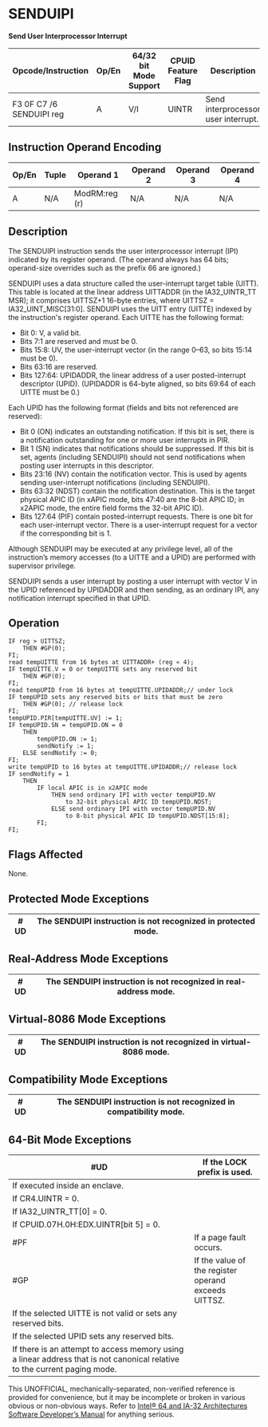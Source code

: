 # SENDUIPI

**Send User Interprocessor Interrupt**

| Opcode/Instruction       | Op/En | 64/32 bit Mode Support | CPUID Feature Flag | Description                         |
| ------------------------ | ----- | ---------------------- | ------------------ | ----------------------------------- |
| F3 0F C7 /6 SENDUIPI reg | A     | V/I                    | UINTR              | Send interprocessor user interrupt. |

## Instruction Operand Encoding

| Op/En | Tuple | Operand 1     | Operand 2 | Operand 3 | Operand 4 |
| ----- | ----- | ------------- | --------- | --------- | --------- |
| A     | N/A   | ModRM:reg (r) | N/A       | N/A       | N/A       |

## Description

The SENDUIPI instruction sends the user interprocessor interrupt (IPI) indicated by its register operand. (The operand always has 64 bits; operand-size overrides such as the prefix 66 are ignored.)

SENDUIPI uses a data structure called the user-interrupt target table (UITT). This table is located at the linear address UITTADDR (in the IA32_UINTR_TT MSR); it comprises UITTSZ+1 16-byte entries, where UITTSZ = IA32_UINT_MISC[31:0]. SENDUIPI uses the UITT entry (UITTE) indexed by the instruction's register operand. Each UITTE has the following format:

- Bit 0: V, a valid bit.
- Bits 7:1 are reserved and must be 0.
- Bits 15:8: UV, the user-interrupt vector (in the range 0–63, so bits 15:14 must be 0).
- Bits 63:16 are reserved.
- Bits 127:64: UPIDADDR, the linear address of a user posted-interrupt descriptor (UPID). (UPIDADDR is 64-byte aligned, so bits 69:64 of each UITTE must be 0.)

Each UPID has the following format (fields and bits not referenced are reserved):

- Bit 0 (ON) indicates an outstanding notification. If this bit is set, there is a notification outstanding for one or more user interrupts in PIR.
- Bit 1 (SN) indicates that notifications should be suppressed. If this bit is set, agents (including SENDUIPI) should not send notifications when posting user interrupts in this descriptor.
- Bits 23:16 (NV) contain the notification vector. This is used by agents sending user-interrupt notifications (including SENDUIPI).
- Bits 63:32 (NDST) contain the notification destination. This is the target physical APIC ID (in xAPIC mode, bits 47:40 are the 8-bit APIC ID; in x2APIC mode, the entire field forms the 32-bit APIC ID).
- Bits 127:64 (PIF) contain posted-interrupt requests. There is one bit for each user-interrupt vector. There is a user-interrupt request for a vector if the corresponding bit is 1.

Although SENDUIPI may be executed at any privilege level, all of the instruction’s memory accesses (to a UITTE and a UPID) are performed with supervisor privilege.

SENDUIPI sends a user interrupt by posting a user interrupt with vector V in the UPID referenced by UPIDADDR and then sending, as an ordinary IPI, any notification interrupt specified in that UPID.

## Operation

```
IF reg > UITTSZ;
    THEN #​​​​GP(0);
FI;
read tempUITTE from 16 bytes at UITTADDR+ (reg « 4);
IF tempUITTE.V = 0 or tempUITTE sets any reserved bit
    THEN #​​​​GP(0);
FI;
read tempUPID from 16 bytes at tempUITTE.UPIDADDR;// under lock
IF tempUPID sets any reserved bits or bits that must be zero
    THEN #​​​​GP(0); // release lock
FI;
tempUPID.PIR[tempUITTE.UV] := 1;
IF tempUPID.SN = tempUPID.ON = 0
    THEN
        tempUPID.ON := 1;
        sendNotify := 1;
    ELSE sendNotify := 0;
FI;
write tempUPID to 16 bytes at tempUITTE.UPIDADDR;// release lock
IF sendNotify = 1
    THEN
        IF local APIC is in x2APIC mode
            THEN send ordinary IPI with vector tempUPID.NV
                to 32-bit physical APIC ID tempUPID.NDST;
            ELSE send ordinary IPI with vector tempUPID.NV
                to 8-bit physical APIC ID tempUPID.NDST[15:8];
        FI;
FI;

```

## Flags Affected

None.

## Protected Mode Exceptions

| #​​​UD | The SENDUIPI instruction is not recognized in protected mode. |
| ------ | ------------------------------------------------------------- |

## Real-Address Mode Exceptions

| #​​​UD | The SENDUIPI instruction is not recognized in real-address mode. |
| ------ | ---------------------------------------------------------------- |

## Virtual-8086 Mode Exceptions

| #​​​UD | The SENDUIPI instruction is not recognized in virtual-8086 mode. |
| ------ | ---------------------------------------------------------------- |

## Compatibility Mode Exceptions

| #​​​UD | The SENDUIPI instruction is not recognized in compatibility mode. |
| ------ | ----------------------------------------------------------------- |

## 64-Bit Mode Exceptions

| #​​​UD                                                                                                                    | If the LOCK prefix is used.                          |
| ------------------------------------------------------------------------------------------------------------------------- | ---------------------------------------------------- |
| If executed inside an enclave.                                                                                            |
| If CR4.UINTR = 0.                                                                                                         |
| If IA32_UINTR_TT[0] = 0.                                                                                                  |
| If CPUID.07H.0H:EDX.UINTR[bit 5] = 0.                                                                                     |
| \#​PF                                                                                                                     | If a page fault occurs.                              |
| \#​​​​GP                                                                                                                  | If the value of the register operand exceeds UITTSZ. |
| If the selected UITTE is not valid or sets any reserved bits.                                                             |
| If the selected UPID sets any reserved bits.                                                                              |
| If there is an attempt to access memory using a linear address that is not canonical relative to the current paging mode. |

This UNOFFICIAL, mechanically-separated, non-verified reference is provided for convenience, but it may be
incomplete or broken in various obvious or non-obvious
ways. Refer to [Intel® 64 and IA-32 Architectures Software Developer’s Manual](https://software.intel.com/en-us/download/intel-64-and-ia-32-architectures-sdm-combined-volumes-1-2a-2b-2c-2d-3a-3b-3c-3d-and-4) for anything serious.
